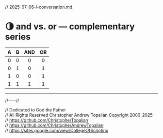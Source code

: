 // 2025-07-06-l-conversation.md

# 🌗 and vs. or — complementary series

| A | B | AND | OR  |
|:-:|:-:|:---:|:---:|
| 0 | 0 |  0  |  0  |
| 0 | 1 |  0  |  1  |
| 1 | 0 |  0  |  1  |
| 1 | 1 |  1  |  1  |

---

//----//

// Dedicated to God the Father  
// All Rights Reserved Christopher Andrew Topalian Copyright 2000-2025  
// https://github.com/ChristopherTopalian  
// https://github.com/ChristopherAndrewTopalian  
// https://sites.google.com/view/CollegeOfScripting


